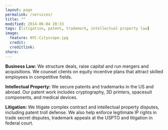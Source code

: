 ```yaml
---
layout: page
permalink: /services/
title: ""
modified: 2014-06-04 20:33
tags: [litigation, patent, trademark, intellectual property law]
image:
  feature: NYC-Cityscape.jpg 
  credit: 
  creditlink: 
share: 
---
```



**Business Law:** We structure deals, raise capital and run mergers and acquisitions. We counsel clients on equity incentive plans that attract skilled employees in competitive fields. 

**Intellectual Property:** We secure patents and trademarks in the US and abroad. Our patent work includes cryptography, 3D printers, spacesuit components, and medical devices.

**Litigation:** We litigate complex contract and intellectual property disputes, including patent troll defense. We also help enforce legitimate IP rights in trade secret disputes, trademark appeals at the USPTO and litigation in federal court. 